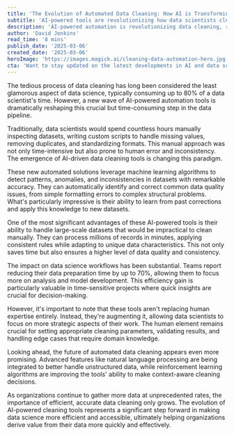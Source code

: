 ```yaml
---
title: 'The Evolution of Automated Data Cleaning: How AI is Transforming Data Preparation'
subtitle: 'AI-powered tools are revolutionizing how data scientists clean and prepare datasets'
description: 'AI-powered automation is revolutionizing data cleaning, reducing preparation time by up to 70% while improving accuracy. These tools are transforming how data scientists work with large datasets, allowing them to focus more on analysis and less on manual cleaning tasks.'
author: 'David Jenkins'
read_time: '8 mins'
publish_date: '2025-03-06'
created_date: '2025-03-06'
heroImage: 'https://images.magick.ai/cleaning-data-automation-hero.jpg'
cta: 'Want to stay updated on the latest developments in AI and data science? Follow us on LinkedIn for exclusive insights, expert perspectives, and breaking news about the transformative power of AI in data analytics.'
---
```


The tedious process of data cleaning has long been considered the least glamorous aspect of data science, typically consuming up to 80% of a data scientist's time. However, a new wave of AI-powered automation tools is dramatically reshaping this crucial but time-consuming step in the data pipeline.

Traditionally, data scientists would spend countless hours manually inspecting datasets, writing custom scripts to handle missing values, removing duplicates, and standardizing formats. This manual approach was not only time-intensive but also prone to human error and inconsistency. The emergence of AI-driven data cleaning tools is changing this paradigm.

These new automated solutions leverage machine learning algorithms to detect patterns, anomalies, and inconsistencies in datasets with remarkable accuracy. They can automatically identify and correct common data quality issues, from simple formatting errors to complex structural problems. What's particularly impressive is their ability to learn from past corrections and apply this knowledge to new datasets.

One of the most significant advantages of these AI-powered tools is their ability to handle large-scale datasets that would be impractical to clean manually. They can process millions of records in minutes, applying consistent rules while adapting to unique data characteristics. This not only saves time but also ensures a higher level of data quality and consistency.

The impact on data science workflows has been substantial. Teams report reducing their data preparation time by up to 70%, allowing them to focus more on analysis and model development. This efficiency gain is particularly valuable in time-sensitive projects where quick insights are crucial for decision-making.

However, it's important to note that these tools aren't replacing human expertise entirely. Instead, they're augmenting it, allowing data scientists to focus on more strategic aspects of their work. The human element remains crucial for setting appropriate cleaning parameters, validating results, and handling edge cases that require domain knowledge.

Looking ahead, the future of automated data cleaning appears even more promising. Advanced features like natural language processing are being integrated to better handle unstructured data, while reinforcement learning algorithms are improving the tools' ability to make context-aware cleaning decisions.

As organizations continue to gather more data at unprecedented rates, the importance of efficient, accurate data cleaning only grows. The evolution of AI-powered cleaning tools represents a significant step forward in making data science more efficient and accessible, ultimately helping organizations derive value from their data more quickly and effectively.